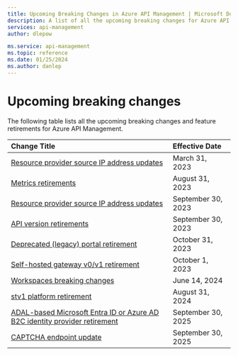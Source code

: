 ```yaml
---
title: Upcoming Breaking Changes in Azure API Management | Microsoft Docs
description: A list of all the upcoming breaking changes for Azure API Management
services: api-management
author: dlepow

ms.service: api-management
ms.topic: reference
ms.date: 01/25/2024
ms.author: danlep
---
```


# Upcoming breaking changes

The following table lists all the upcoming breaking changes and feature retirements for Azure API Management.

| Change Title | Effective Date |
|:-------------|:---------------|
| [Resource provider source IP address updates][bc1] | March 31, 2023 |
| [Metrics retirements][metrics2023] | August 31, 2023 |
| [Resource provider source IP address updates][rp2023] | September 30, 2023 |
| [API version retirements][api2023] | September 30, 2023 |
| [Deprecated (legacy) portal retirement][devportal2023] | October 31, 2023 |
| [Self-hosted gateway v0/v1 retirement][shgwv0v1] | October 1, 2023 |
| [Workspaces breaking changes][workspaces2024] | June 14, 2024 |
| [stv1 platform retirement][stv12024] | August 31, 2024 |
| [ADAL-based Microsoft Entra ID or Azure AD B2C identity provider retirement][msal2025] | September 30, 2025 |
| [CAPTCHA endpoint update][captcha2025] | September 30, 2025 |

<!-- Links -->
[bc1]: ./rp-source-ip-address-change-mar-2023.md
[rp2023]: ./rp-source-ip-address-change-sep-2023.md 
[api2023]: ./api-version-retirement-sep-2023.md
[devportal2023]: ../api-management-customize-styles.md
[shgwv0v1]: ./self-hosted-gateway-v0-v1-retirement-oct-2023.md
[stv12024]: ./stv1-platform-retirement-august-2024.md
[msal2025]: ./identity-provider-adal-retirement-sep-2025.md
[captcha2025]: ./captcha-endpoint-change-sep-2025.md
[metrics2023]: ./metrics-retirement-aug-2023.md
[workspaces2024]: ./workspaces-breaking-changes-june-2024.md
